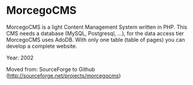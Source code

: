 MorcegoCMS
==========

MorcegoCMS is a light Content Management System written in PHP. This CMS needs a database (MySQL, Postgresql, ...), for the data access tier MorcegoCMS uses AdoDB. With only one table (table of pages) you can develop a complete website.

Year: 2002

Moved from: SourceForge to Github  (http://sourceforge.net/projects/morcegocms)
